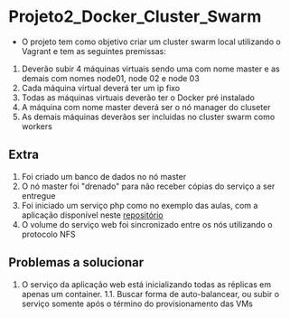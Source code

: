 # Projeto2_Docker_Cluster_Swarm

- O projeto tem como objetivo criar um cluster swarm local utilizando o Vagrant e tem as seguintes premissas:

1. Deverão subir 4 máquinas virtuais sendo uma com nome master e as demais com nomes node01, node 02 e node 03
2. Cada máquina virtual deverá ter um ip fixo
3. Todas as máquinas virtuais deverão ter o Docker pré instalado
4. A máquina com nome master deverá ser o nó manager do cluseter
5. As demais máquinas deverãos ser incluidas no cluster swarm como workers

## Extra

1. Foi criado um banco de dados no nó master
2. O nó master foi "drenado" para não receber cópias do serviço a ser entregue
3. Foi iniciado um serviço php como no exemplo das aulas, com a aplicação disponível neste [repositório](https://github.com/denilsonbonatti/docker-app-cluster)
4. O volume do serviço web foi sincronizado entre os nós utilizando o protocolo NFS

## Problemas a solucionar

1. O serviço da aplicação web está inicializando todas as réplicas em apenas um container.
   1.1. Buscar forma de auto-balancear, ou subir o serviço somente após o término do provisionamento das VMs